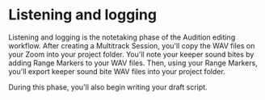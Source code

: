 # Listening and logging

Listening and logging is the notetaking phase of the Audition editing workflow. After creating a Multitrack Session, you'll copy the WAV files on your Zoom into your project folder. You'll note your keeper sound bites by adding Range Markers to your WAV files. Then, using your Range Markers, you'll export keeper sound bite WAV files into your project folder.

During this phase, you'll also begin writing your draft script.


